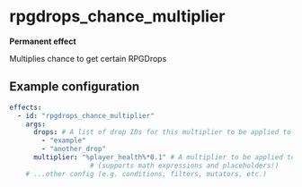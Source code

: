 # rpgdrops_chance_multiplier
**Permanent effect**

Multiplies chance to get certain RPGDrops

## Example configuration

```yaml
effects:
  - id: "rpgdrops_chance_multiplier"
    args:
      drops: # A list of drop IDs for this multiplier to be applied to
        - "example"
        - "another_drop"
      multiplier: "%player_health%*0.1" # A multiplier to be applied to the chance
                    # (supports math expressions and placeholders!)
    # ...other config (e.g. conditions, filters, mutators, etc.)
```